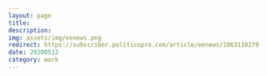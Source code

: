 ```yaml
---
layout: page
title: 
description: 
img: assets/img/eenews.png
redirect: https://subscriber.politicopro.com/article/eenews/1063110279
date: 20200512
category: work
---
```

